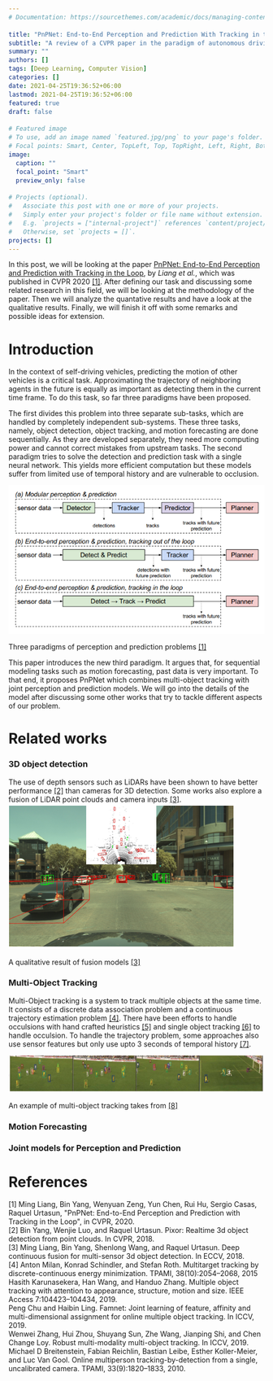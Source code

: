 ```yaml
---
# Documentation: https://sourcethemes.com/academic/docs/managing-content/

title: "PnPNet: End-to-End Perception and Prediction With Tracking in the Loop"
subtitle: "A review of a CVPR paper in the paradigm of autonomous driving"
summary: ""
authors: []
tags: [Deep Learning, Computer Vision]
categories: []
date: 2021-04-25T19:36:52+06:00
lastmod: 2021-04-25T19:36:52+06:00
featured: true
draft: false

# Featured image
# To use, add an image named `featured.jpg/png` to your page's folder.
# Focal points: Smart, Center, TopLeft, Top, TopRight, Left, Right, BottomLeft, Bottom, BottomRight.
image:
  caption: ""
  focal_point: "Smart"
  preview_only: false

# Projects (optional).
#   Associate this post with one or more of your projects.
#   Simply enter your project's folder or file name without extension.
#   E.g. `projects = ["internal-project"]` references `content/project/deep-learning/index.md`.
#   Otherwise, set `projects = []`.
projects: []
---
```

In this post, we will be looking at the paper [PnPNet: End-to-End Perception and Prediction with Tracking in the Loop](https://arxiv.org/abs/2005.14711), by *Liang et al.*,  which was published in CVPR 2020 [[1]](http://abyaadrafid.github.io/post/pnpnet/#1). After defining our task and discussing some related research in this field, we will be looking at the methodology of the paper. Then we will analyze the quantative results and have a look at the qualitative results. Finally, we will finish it off with some remarks and possible ideas for extension.

# Introduction

In the context of self-driving vehicles, predicting the motion of other vehicles is a critical task. Approximating the trajectory of neighboring agents in the future is equally as important as detecting them in the current time frame. To do this task, so far three paradigms have been proposed.


The first divides this problem into three separate sub-tasks, which are handled by completely independent sub-systems. These three tasks, namely, object detection, object tracking, and motion forecasting are done sequentially. As they are developed separately, they need more computing power and cannot correct mistakes from upstream tasks. The second paradigm  tries to solve the detection and prediction task with a single neural network. This yields more efficient computation but these models suffer from limited use of temporal history and are vulnerable to occlusion.

![image](autonomy_stacks.png)
<figcaption>

Three paradigms of perception and prediction problems [[1]](http://abyaadrafid.github.io/post/pnpnet/#1)

</figcaption>

This paper introduces the new third paradigm. It argues that, for sequential modeling tasks such as motion forecasting, past data is very important. To that end, it proposes PnPNet which combines multi-object tracking with joint perception and prediction models. We will go into the details of the model after discussing some other works that try to tackle different aspects of our problem.

# Related works

### 3D object detection

The use of depth sensors such as LiDARs have been shown to have better performance [[2]](http://abyaadrafid.github.io/post/pnpnet/#2) than cameras for 3D detection. Some works also explore a fusion of LiDAR point clouds and camera inputs [[3]](http://abyaadrafid.github.io/post/pnpnet/#3).
![image](fusion_model.png)
<figcaption>

A qualitative result of fusion models [[3]](http://abyaadrafid.github.io/post/pnpnet/#3)

</figcaption>

### Multi-Object Tracking

Multi-Object tracking is a system to track multiple objects at the same time. It consists of a discrete data association problem and a continuous trajectory estimation problem [[4]](http://abyaadrafid.github.io/post/pnpnet/#4). There have been efforts to handle occulsions with hand crafted heuristics [[5]](http://abyaadrafid.github.io/post/pnpnet/#5) and single object tracking [[6]](http://abyaadrafid.github.io/post/pnpnet/#6) to handle occulsion. To handle the trajectory problem, some approaches also use sensor features but only use upto 3 seconds of temporal history [[7]](http://abyaadrafid.github.io/post/pnpnet/#7).

![image](multi-object_tracking.png)

<figcaption>

An example of multi-object tracking takes from [[8]](http://abyaadrafid.github.io/post/pnpnet/#8)

</figcaption>

### Motion Forecasting

### Joint models for Perception and Prediction

# References

<div id="1">
[1] Ming Liang, Bin Yang, Wenyuan Zeng, Yun Chen, Rui Hu, Sergio Casas, Raquel Urtasun, "PnPNet: End-to-End Perception and Prediction with Tracking in the Loop", in CVPR, 2020.
</div>

<div id="2">
[2] Bin Yang, Wenjie Luo, and Raquel Urtasun. Pixor: Realtime 3d object detection from point clouds. In CVPR, 2018.
</div>

<div id="3">
[3] Ming Liang, Bin Yang, Shenlong Wang, and Raquel Urtasun. Deep continuous fusion for multi-sensor 3d object detection. In ECCV, 2018.
</div>

<div id="4">
[4] Anton Milan, Konrad Schindler, and Stefan Roth. Multitarget tracking by discrete-continuous energy minimization. TPAMI, 38(10):2054–2068, 2015
</div>

<div id="5">
Hasith Karunasekera, Han Wang, and Handuo Zhang. Multiple object tracking with attention to appearance, structure, motion and size. IEEE Access 7:104423–104434, 2019.
</div>

<div id="6"> 
Peng Chu and Haibin Ling. Famnet: Joint learning of feature, affinity and multi-dimensional assignment for online multiple object tracking. In ICCV, 2019.
</div>

<div id ="7">
Wenwei Zhang, Hui Zhou, Shuyang Sun, Zhe Wang, Jianping Shi, and Chen Change Loy. Robust multi-modality multi-object tracking. In ICCV, 2019.
</div>

<div id="8">
Michael D Breitenstein, Fabian Reichlin, Bastian Leibe, Esther Koller-Meier, and Luc Van Gool. Online multiperson tracking-by-detection from a single, uncalibrated camera. TPAMI, 33(9):1820–1833, 2010.
</div>